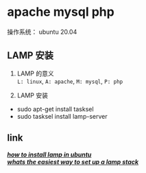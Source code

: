 # apache mysql php
操作系统： ubuntu 20.04

## LAMP 安装
1. LAMP 的意义  
`L: linux`, `A: apache`, `M: mysql`, `P: php`

2. LAMP 安装  
* sudo apt-get install tasksel
* sudo tasksel install lamp-server


## link
_**[how to install lamp in ubuntu](https://www.javatpoint.com/how-to-install-lamp-in-ubuntu)**_  
_**[whats the easiest way to set up a lamp stack](https://askubuntu.com/questions/34/whats-the-easiest-way-to-set-up-a-lamp-stack)**_  